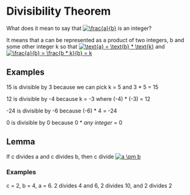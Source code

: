 # Divisibility Theorem

What does it mean to say that <a href="https://www.codecogs.com/eqnedit.php?latex=\frac{a}{b}" target="_blank"><img src="https://latex.codecogs.com/gif.latex?\frac{a}{b}" title="\frac{a}{b}" /></a> is an integer? 

It means that a can be represented as a product of two integers, b and some other integer k so that <a href="https://www.codecogs.com/eqnedit.php?latex=\text{a}&space;=&space;\text{b}&space;*&space;\text{k}" target="_blank"><img src="https://latex.codecogs.com/gif.latex?\text{a}&space;=&space;\text{b}&space;*&space;\text{k}" title="\text{a} = \text{b} * \text{k}" /></a> and <a href="https://www.codecogs.com/eqnedit.php?latex=\frac{a}{b}&space;=&space;\frac{b&space;*&space;k}{b}&space;=&space;k" target="_blank"><img src="https://latex.codecogs.com/gif.latex?\frac{a}{b}&space;=&space;\frac{b&space;*&space;k}{b}&space;=&space;k" title="\frac{a}{b} = \frac{b * k}{b} = k" /></a>

## Examples

15 is divisible by 3 because we can pick k = 5 and 3 * 5 = 15

12 is divisible by -4 because k = -3 where (-4) * (-3) = 12

-24 is divisible by -6 because (-6) * 4 = -24

0 is divisible by 0 because 0 * *any integer* = 0

## Lemma

If c divides a and c divides b, then c divide <a href="https://www.codecogs.com/eqnedit.php?latex=a&space;\pm&space;b" target="_blank"><img src="https://latex.codecogs.com/gif.latex?a&space;\pm&space;b" title="a \pm b" /></a>

### Examples

c = 2, b = 4, a = 6. 2 divides 4 and 6, 2 divides 10, and 2 divides 2
